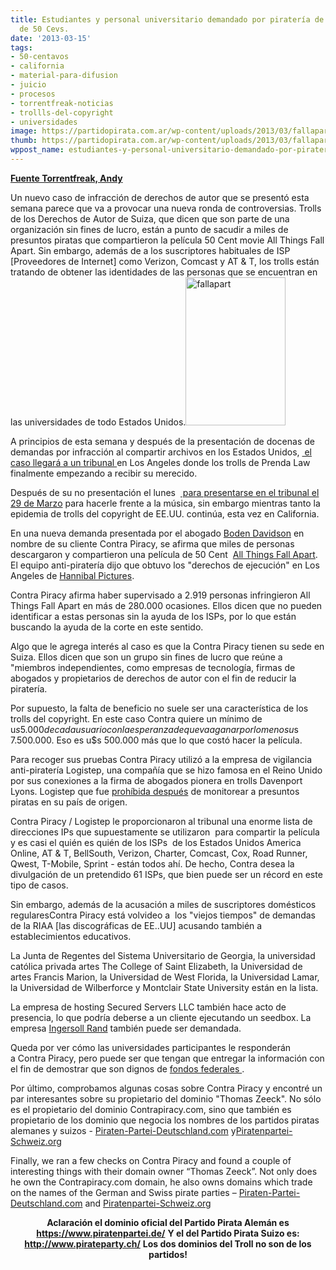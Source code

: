 ```yaml
---
title: Estudiantes y personal universitario demandado por piratería de una película
  de 50 Cevs.
date: '2013-03-15'
tags:
- 50-centavos
- california
- material-para-difusion
- juicio
- procesos
- torrentfreak-noticias
- trollls-del-copyright
- universidades
image: https://partidopirata.com.ar/wp-content/uploads/2013/03/fallapart.jpg
thumb: https://partidopirata.com.ar/wp-content/uploads/2013/03/fallapart-150x150.jpg
wppost_name: estudiantes-y-personal-universitario-demandado-por-pirateria-de-una-pelicula-de-50-cevs
---
```


<strong><a href="http://torrentfreak.com/50-cent-movie-copyright-trolls-set-to-chase-down-alleged-university-pirates-130315/" target="_blank">Fuente Torrentfreak, Andy</a></strong>

Un nuevo caso de infracción de derechos de autor que se presentó esta semana parece que va a provocar una nueva ronda de controversias. Trolls de los Derechos de Autor de Suiza, que dicen que son parte de una organización sin fines de lucro, están a punto de sacudir a miles de presuntos piratas que compartieron la película 50 Cent movie All Things Fall Apart. Sin embargo, además de a los suscriptores habituales de ISP [Proveedores de Internet] como Verizon, Comcast y AT &amp; T, los trolls están tratando de obtener las identidades de las personas que se encuentran en las universidades de todo Estados Unidos.<a href="https://partidopirata.com.ar/wp-content/uploads/2013/03/fallapart.jpg"><img class="alignright size-full wp-image-8845" alt="fallapart" src="https://partidopirata.com.ar/wp-content/uploads/2013/03/fallapart.jpg" width="160" height="237" /></a>

A principios de esta semana y después de la presentación de docenas de demandas por infracción al compartir archivos en los Estados Unidos, <a href="http://torrentfreak.com/angry-judge-tears-prenda-copyright-trolls-apart-130312/"> el caso llegará a un tribunal </a> en Los Angeles donde los trolls de Prenda Law finalmente empezando a recibir su merecido.

Después de su no presentación el lunes  <a href="http://www.techdirt.com/articles/20130314/12144422324/judge-wright-orders-second-prenda-hearing-tells-everyone-they-better-actually-show-up-this-time.shtml"> para presentarse en el tribunal el 29 de Marzo</a> para hacerle frente a la música, sin embargo mientras tanto la epidemia de trolls del copyright de EE.UU. continúa, esta vez en California.

En una nueva demanda presentada por el abogado <a href="http://bodendavidson.com/">Boden Davidson</a> en nombre de su cliente Contra Piracy, se afirma que miles de personas descargaron y compartieron una película de 50 Cent  <a href="http://www.imdb.com/title/tt1606390/?ref_=fn_al_tt_1">All Things Fall Apart</a>. El equipo anti-piratería dijo que obtuvo los "derechos de ejecución" en Los Angeles de <a href="http://www.hannibalpictures.com/">Hannibal Pictures</a>.

Contra Piracy afirma haber supervisado a 2.919 personas infringieron All Things Fall Apart en más de 280.000 ocasiones. Ellos dicen que no pueden identificar a estas personas sin la ayuda de los ISPs, por lo que están buscando la ayuda de la corte en este sentido.

Algo que le agrega interés al caso es que la Contra Piracy tienen su sede en Suiza. Ellos dicen que son un grupo sin fines de lucro que reúne a "miembros independientes, como empresas de tecnología, firmas de abogados y propietarios de derechos de autor con el fin de reducir la piratería.

Por supuesto, la falta de beneficio no suele ser una característica de los trolls del copyright. En este caso Contra quiere un mínimo de u$s 5.000 de cada usuario con la esperanza de que va a ganar por lo menos u$s 7.500.000. Eso es u$s 500.000 más que lo que costó hacer la película.

Para recoger sus pruebas Contra Piracy utilizó a la empresa de vigilancia anti-piratería Logistep, una compañía que se hizo famosa en el Reino Unido por sus conexiones a la firma de abogados pionera en trolls Davenport Lyons. Logistep que fue <a href="http://torrentfreak.com/anti-piracy-monitors-banned-from-operating-in-home-country-100909/">prohíbida después</a> de monitorear a presuntos piratas en su país de origen.

Contra Piracy / Logistep le proporcionaron al tribunal una enorme lista de direcciones IPs que supuestamente se utilizaron  para compartir la película y es casi el quién es quién de los ISPs  de los Estados Unidos America Online, AT &amp; T, BellSouth, Verizon, Charter, Comcast, Cox, Road Runner, Qwest, T-Mobile, Sprint - están todos ahí. De hecho, Contra desea la divulgación de un pretendido 61 ISPs, que bien puede ser un récord en este tipo de casos.

Sin embargo, además de la acusación a miles de suscriptores domésticos regularesContra Piracy está volvideo a  los "viejos tiempos" de demandas de la RIAA [las discográficas de EE..UU] acusando también a establecimientos educativos.

La Junta de Regentes del Sistema Universitario de Georgia, la universidad católica privada artes The College of Saint Elizabeth, la Universidad de artes Francis Marion, la Universidad de West Florida, la Universidad Lamar, la Universidad de Wilberforce y Montclair State University están en la lista.

La empresa de hosting Secured Servers LLC también hace acto de presencia, lo que podría deberse a un cliente ejecutando un seedbox. La empresa <a href="http://en.wikipedia.org/wiki/Ingersoll_Rand">Ingersoll Rand</a> también puede ser demandada.

Queda por ver cómo las universidades participantes le responderán a Contra Piracy, pero puede ser que tengan que entregar la información con el fin de demostrar que son dignos de <a href="http://torrentfreak.com/college-pirates-u-s-universities-ranked-by-bittorrent-usage-121013/"> fondos federales </a>.

Por último, comprobamos algunas cosas sobre Contra Piracy y encontré un par interesantes sobre su propietario del dominio "Thomas Zeeck". No sólo es el propietario del dominio Contrapiracy.com, sino que también es propietario de los dominio que negocia los nombres de los partidos piratas alemanes y suizos - <a href="http://whois.domaintools.com/piraten-partei-deutschland.com">Piraten-Partei-Deutschland.com</a> y<a href="http://whois.domaintools.com/piratenpartei-schweiz.org">Piratenpartei-Schweiz.org</a>

Finally, we ran a few checks on Contra Piracy and found a couple of interesting things with their domain owner “Thomas Zeeck”. Not only does he own the Contrapiracy.com domain, he also owns domains which trade on the names of the German and Swiss pirate parties – <a href="http://whois.domaintools.com/piraten-partei-deutschland.com">Piraten-Partei-Deutschland.com</a> and <a href="http://whois.domaintools.com/piratenpartei-schweiz.org">Piratenpartei-Schweiz.org</a>
<p style="text-align: center;"><strong>Aclaración el dominio oficial del Partido Pirata Alemán es <a href="https://www.piratenpartei.de/" target="_blank">https://www.piratenpartei.de/</a></strong>
<strong> Y el del Partido Pirata Suizo es: <a href="http://www.pirateparty.ch/" target="_blank">http://www.pirateparty.ch/</a></strong>
<strong> Los dos dominios del Troll no son de los partidos!</strong></p>
